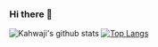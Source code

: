 ### Hi there 👋

<!--
**alikahwaji/alikahwaji** is a ✨ _special_ ✨ repository because its `README.md` (this file) appears on your GitHub profile.

Here are some ideas to get you started:

- 🔭 I’m currently working on ...
- 🌱 I’m currently learning ...
- 👯 I’m looking to collaborate on ...
- 🤔 I’m looking for help with ...
- 💬 Ask me about ...
- 📫 How to reach me: ...
- 😄 Pronouns: ...
- ⚡ Fun fact: ...
-->

![Kahwaji's github stats](https://github-readme-stats.vercel.app/api?username=alikahwaji&show_icons=true&theme=nightowl)
[![Top Langs](https://github-readme-stats.vercel.app/api/top-langs/?username=alikahwaji&layout=compact)](https://github.com/alikahwaji/github-readme-stats)
